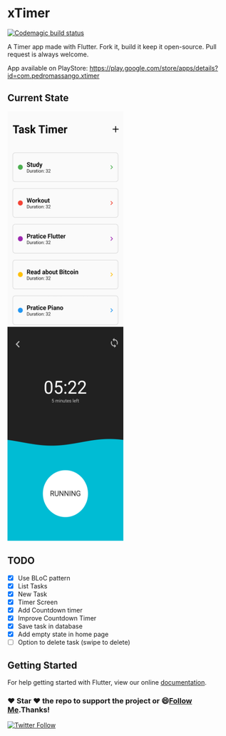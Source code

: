 # xTimer

[![Codemagic build status](https://api.codemagic.io/apps/5c94f447b4b6d9001df3708f/5c94f447b4b6d9001df3708e/status_badge.svg)](https://codemagic.io/apps/5c94f447b4b6d9001df3708f/5c94f447b4b6d9001df3708e/latest_build)

A Timer app made with Flutter. Fork it, build it keep it open-source. Pull request is always welcome.

App available on PlayStore: https://play.google.com/store/apps/details?id=com.pedromassango.xtimer



## Current State

<img src="/screenshots/img1.png" width="260" height="480"> <img src="/screenshots/img2.png" width="260" height="480">


## TODO
- [x] Use BLoC pattern
- [x] List Tasks
- [x] New Task
- [x] Timer Screen
- [x] Add Countdown timer
- [x] Improve Countdown Timer
- [x] Save task in database
- [x] Add empty state in home page
- [ ] Option to delete task (swipe to delete)

## Getting Started

For help getting started with Flutter, view our online
[documentation](https://flutter.io/).


### :heart: Star :heart: the repo to support the project or :smile:[Follow Me](https://github.com/pedromassango).Thanks!
[![Twitter Follow](https://img.shields.io/twitter/follow/pedromassangom.svg?style=social&label=Follow)](https://twitter.com/pedromassangom)
